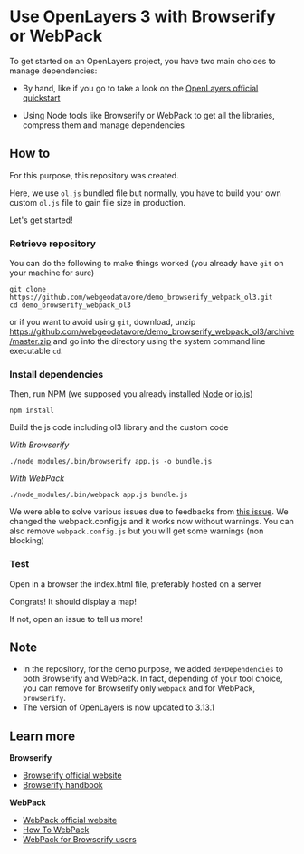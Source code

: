 # Use OpenLayers 3 with Browserify or WebPack

To get started on an OpenLayers project, you have two main choices to manage dependencies:

* By hand, like if you go to take a look on the [OpenLayers official quickstart](http://openlayers.org/en/v3.13.1/doc/quickstart.html)

* Using Node tools like Browserify or WebPack to get all the libraries, compress them and manage dependencies

## How to

For this purpose, this repository was created.

Here, we use `ol.js` bundled file but normally, you have to build your own custom `ol.js` file to gain file size in production.

Let's get started!

### Retrieve repository

You can do the following to make things worked (you already have `git` on your machine for sure)

    git clone https://github.com/webgeodatavore/demo_browserify_webpack_ol3.git
    cd demo_browserify_webpack_ol3

or if you want to avoid using `git`, download, unzip <https://github.com/webgeodatavore/demo_browserify_webpack_ol3/archive/master.zip> and go into the directory using the system command line executable `cd`.

### Install dependencies

Then, run NPM (we supposed you already installed [Node](http://nodejs.org) or [io.js](https://iojs.org))

    npm install

Build the js code including ol3 library and the custom code

*With Browserify*

    ./node_modules/.bin/browserify app.js -o bundle.js

*With WebPack*

    ./node_modules/.bin/webpack app.js bundle.js

We were able to solve various issues due to feedbacks from [this issue](https://github.com/openlayers/ol3/issues/3162).
We changed the webpack.config.js and it works now without warnings.
You can also remove `webpack.config.js` but you will get some warnings (non blocking)

### Test

Open in a browser the index.html file, preferably hosted on a server

Congrats! It should display a map!

If not, open an issue to tell us more!

## Note

* In the repository, for the demo purpose, we added `devDependencies` to both Browserify and WebPack. In fact, depending of your tool choice, you can remove for Browserify only `webpack` and for WebPack, `browserify`.
* The version of OpenLayers is now updated to 3.13.1

## Learn more

**Browserify**

* [Browserify official website](http://browserify.org/)
* [Browserify handbook](https://github.com/substack/browserify-handbook)

**WebPack**

* [WebPack official website](https://webpack.github.io)
* [How To WebPack](https://github.com/petehunt/webpack-howto)
* [WebPack for Browserify users](https://github.com/webpack/docs/wiki/webpack-for-browserify-users)
